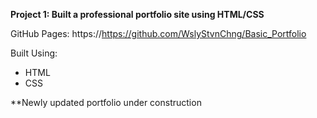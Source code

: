 
<b>Project 1: Built a professional portfolio site using HTML/CSS </b>

GitHub Pages: https://https://github.com/WslyStvnChng/Basic_Portfolio

Built Using:
<ul>
  <li>HTML</li>
  <li>CSS</li>
</ul>
  
**Newly updated portfolio under construction

